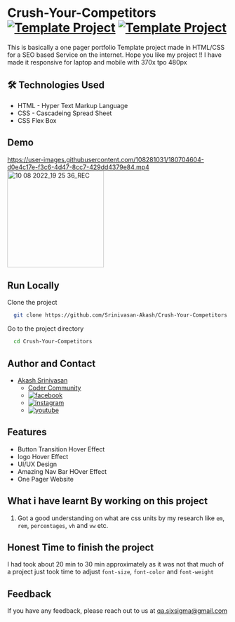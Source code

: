 # Crush-Your-Competitors [![Template Project](https://img.shields.io/badge/Template-Project-red)](http://www.gnu.org/licenses/agpl-3.0) [![Template Project](https://img.shields.io/badge/Technologies%20-HTML%2FCSS-brightgreen)](http://www.gnu.org/licenses/agpl-3.0)

This is basically a one pager portfolio Template project made in HTML/CSS for a SEO based Service on the internet.
Hope you like my project !! I have made it responsive for laptop and mobile with 370x tpo 480px


## 🛠 Technologies Used
  - HTML - Hyper Text Markup Language
  - CSS - Cascadeing Spread Sheet
  - CSS Flex Box

## Demo

https://user-images.githubusercontent.com/108281031/180704604-d0e4c17e-f3c6-4d47-8cc7-429dd4379e84.mp4
<img width="220" alt="10 08 2022_19 25 36_REC" src="https://user-images.githubusercontent.com/108281031/183919978-361878ae-6553-4055-9adf-644ff5da85b0.png">

## Run Locally

Clone the project

```bash
  git clone https://github.com/Srinivasan-Akash/Crush-Your-Competitors.git
```

Go to the project directory

```bash
  cd Crush-Your-Competitors 
```
## Author and Contact
- [Akash Srinivasan](https://www.github.com/octokatherine)
    - [Coder Community](https://web.codercommunity.io/user/62d568cb998d86c8883a2766?tab=posts)
    - [![facebook](https://img.shields.io/badge/Facebook-0A66C2?style=for-the-badge&logo=facebook&logoColor=white)](https://www.facebook.com/profile.php?id=100083429257499)
    - [![instagram](https://img.shields.io/badge/Instagram-0A66C2?style=for-the-badge&logo=instagram&logoColor=white)](https://www.instagram.com/akash_prashanthi/)
    - [![youtube](https://img.shields.io/badge/YouTube-ff0000?style=for-the-badge&logo=youtube&logoColor=white)](https://www.youtube.com/channel/UCAv1QdzDgV6MjA60CRtfkIg)

## Features

- Button Transition Hover Effect
- logo Hover Effect
- UI/UX Design
- Amazing Nav Bar HOver Effect
- One Pager Website

## What i have learnt By working on this project
1. Got a good understanding on what are css units by my research like `em`, `rem`, `percentages`, `vh` and `vw` etc.

## Honest Time to finish the project

I had took about 20 min to 30 min approximately as it was not that much of a project just took time to adjust `font-size`, `font-color` and `font-weight`
## Feedback

If you have any feedback, please reach out to us at qa.sixsigma@gmail.com
